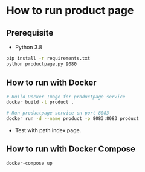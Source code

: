  # How to run product page

## Prerequisite

* Python 3.8

```bash
pip install -r requirements.txt
python productpage.py 9080
```

## How to run with Docker

```bash
# Build Docker Image for productpage service
docker build -t product .

# Run productpage service on port 8083
docker run -d --name product -p 8083:8083 product
```

* Test with path index page.


## How to run with Docker Compose

```bash
docker-compose up
```